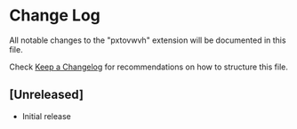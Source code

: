 # Change Log

All notable changes to the "pxtovwvh" extension will be documented in this file.

Check [Keep a Changelog](http://keepachangelog.com/) for recommendations on how to structure this file.

## [Unreleased]

- Initial release
